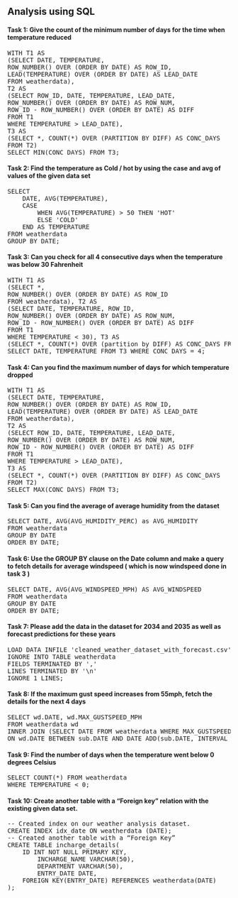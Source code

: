 ## Analysis using SQL

#### Task 1: Give the count of the minimum number of days for the time when temperature reduced

<pre>
WITH T1 AS
(SELECT DATE, TEMPERATURE,
ROW_NUMBER() OVER (ORDER BY DATE) AS ROW_ID,
LEAD(TEMPERATURE) OVER (ORDER BY DATE) AS LEAD_DATE
FROM weatherdata), 
T2 AS
(SELECT ROW_ID, DATE, TEMPERATURE, LEAD_DATE,
ROW_NUMBER() OVER (ORDER BY DATE) AS ROW_NUM,
ROW_ID - ROW_NUMBER() OVER (ORDER BY DATE) AS DIFF
FROM T1
WHERE TEMPERATURE > LEAD_DATE), 
T3 AS
(SELECT *, COUNT(*) OVER (PARTITION BY DIFF) AS CONC_DAYS 
FROM T2)
SELECT MIN(CONC_DAYS) FROM T3;
</pre>

#### Task 2: Find the temperature as Cold / hot by using the case and avg of values of the given data set

<pre>
SELECT
    DATE, AVG(TEMPERATURE),
    CASE 
        WHEN AVG(TEMPERATURE) > 50 THEN 'HOT'
        ELSE 'COLD'
    END AS TEMPERATURE
FROM weatherdata
GROUP BY DATE;
</pre>

#### Task 3: Can you check for all 4 consecutive days when the temperature was below 30 Fahrenheit

<pre>
WITH T1 AS
(SELECT *,
ROW_NUMBER() OVER (ORDER BY DATE) AS ROW_ID
FROM weatherdata), T2 AS
(SELECT DATE, TEMPERATURE, ROW_ID,
ROW_NUMBER() OVER (ORDER BY DATE) AS ROW_NUM,
ROW_ID - ROW_NUMBER() OVER (ORDER BY DATE) AS DIFF
FROM T1
WHERE TEMPERATURE < 30), T3 AS
(SELECT *, COUNT(*) OVER (partition by DIFF) AS CONC_DAYS FROM T2)
SELECT DATE, TEMPERATURE FROM T3 WHERE CONC_DAYS = 4;
</pre>

#### Task 4: Can you find the maximum number of days for which temperature dropped

<pre>
WITH T1 AS
(SELECT DATE, TEMPERATURE,
ROW_NUMBER() OVER (ORDER BY DATE) AS ROW_ID,
LEAD(TEMPERATURE) OVER (ORDER BY DATE) AS LEAD_DATE
FROM weatherdata), 
T2 AS
(SELECT ROW_ID, DATE, TEMPERATURE, LEAD_DATE,
ROW_NUMBER() OVER (ORDER BY DATE) AS ROW_NUM,
ROW_ID - ROW_NUMBER() OVER (ORDER BY DATE) AS DIFF
FROM T1
WHERE TEMPERATURE > LEAD_DATE), 
T3 AS
(SELECT *, COUNT(*) OVER (PARTITION BY DIFF) AS CONC_DAYS 
FROM T2)
SELECT MAX(CONC_DAYS) FROM T3;
</pre>

#### Task 5: Can you find the average of average humidity from the dataset 

<pre>
SELECT DATE, AVG(AVG_HUMIDITY_PERC) as AVG_HUMIDITY
FROM weatherdata
GROUP BY DATE
ORDER BY DATE;
</pre>

#### Task 6: Use the GROUP BY clause on the Date column and make a query to fetch details for average windspeed ( which is now windspeed done in task 3 )

<pre>
SELECT DATE, AVG(AVG_WINDSPEED_MPH) AS AVG_WINDSPEED
FROM weatherdata
GROUP BY DATE
ORDER BY DATE;
</pre>

#### Task 7: Please add the data in the dataset for 2034 and 2035 as well as forecast predictions for these years 

<pre>
LOAD DATA INFILE 'cleaned_weather_dataset_with_forecast.csv'
IGNORE INTO TABLE weatherdata
FIELDS TERMINATED BY ','
LINES TERMINATED BY '\n'
IGNORE 1 LINES;
</pre>

#### Task 8: If the maximum gust speed increases from 55mph, fetch the details for the next 4 days

<pre>
SELECT wd.DATE, wd.MAX_GUSTSPEED_MPH
FROM weatherdata wd
INNER JOIN (SELECT DATE FROM weatherdata WHERE MAX_GUSTSPEED_MPH > 55) sub
ON wd.DATE BETWEEN sub.DATE AND DATE_ADD(sub.DATE, INTERVAL 4 DAY);
</pre>

#### Task 9: Find the number of days when the temperature went below 0 degrees Celsius 

<pre>
SELECT COUNT(*) FROM weatherdata
WHERE TEMPERATURE < 0;
</pre>

#### Task 10: Create another table with a “Foreign key” relation with the existing given data set.

<pre>
-- Created index on our weather analysis dataset. 
CREATE INDEX idx_date ON weatherdata (DATE);
-- Created another table with a “Foreign Key” 
CREATE TABLE incharge_details(
	ID INT NOT NULL PRIMARY KEY,
    	INCHARGE_NAME VARCHAR(50),
    	DEPARTMENT VARCHAR(50),
    	ENTRY_DATE DATE,
   	FOREIGN KEY(ENTRY_DATE) REFERENCES weatherdata(DATE)
);
</pre>